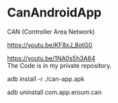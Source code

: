 # CanAndroidApp
CAN (Controller Area Network)

https://youtu.be/KF8xJ_8otG0


https://youtu.be/1NA0s5h3A64    
The Code is in my private repository.    


adb install -r ./can-app.apk


adb uninstall com.app.eroum.can
